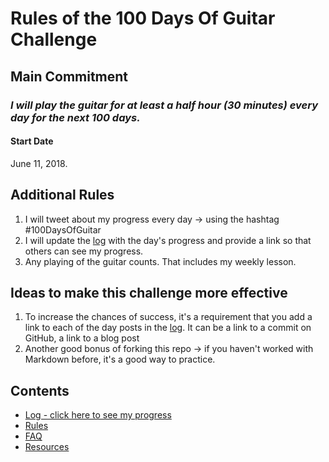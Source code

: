 # Rules of the 100 Days Of Guitar Challenge

## Main Commitment
### *I will play the guitar for at least a half hour (30 minutes) every day for the next 100 days.*

#### Start Date
June 11, 2018.

## Additional Rules
1. I will tweet about my progress every day -> using the hashtag #100DaysOfGuitar
2. I will update the [log](r1-log.md) with the day's progress and provide a link so that others can see my progress.
3. Any playing of the guitar counts.  That includes my weekly lesson.

## Ideas to make this challenge more effective
1. To increase the chances of success, it's a requirement that you add a link to each of the day posts in the [log](log.md). It can be a link to a commit on GitHub, a link to a blog post
2. Another good bonus of forking this repo -> if you haven't worked with Markdown before, it's a good way to practice.

## Contents
* [Log - click here to see my progress](r1-log.md)
* [Rules](rules.md)
* [FAQ](FAQ.md)
* [Resources](resources.md)
